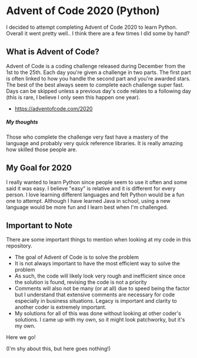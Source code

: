 # Advent of Code 2020 (Python)
I decided to attempt completing Advent of Code 2020 to learn Python.  Overall it went pretty well.. I think there are a few times I did some by hand?

## What is Advent of Code?
Advent of Code is a coding challenge released during December from the 1st to the 25th. Each day you're given a challenge in two parts. The first part is often linked to how you handle the second part and you're awarded stars. The best of the best always seem to complete each challenge super fast. Days can be skipped unless a previous day's code relates to a following day (this is rare, I believe I only seen this happen one year).
- https://adventofcode.com/2020

##### My thoughts
Those who complete the challenge very fast have a mastery of the language and probably very quick reference libraries.  It is really amazing how skilled those people are.

## My Goal for 2020
I really wanted to learn Python since people seem to use it often and some said it was easy.  I believe "easy" is relative and it is different for every person. I love learning different languages and felt Python would be a fun one to attempt. Although I have learned Java in school, using a new language would be more fun and I learn best when I'm challenged.

## Important to Note
There are some important things to mention when looking at my code in this repository.
- The goal of Advent of Code is to solve the problem
- It is not always important to have the most efficient way to solve the problem
- As such, the code will likely look very rough and inefficient since once the solution is found, revising the code is not a priority
- Comments will also not be many (or at all) due to speed being the factor but I understand that extensive comments are necessary for code especially in business situations. Legacy is important and clarity to another coder is extremely important.
- My solutions for all of this was done without looking at other coder's solutions. I came up with my own, so it might look patchworky, but it's my own.

Here we go!

(I'm shy about this, but here goes nothing!)
